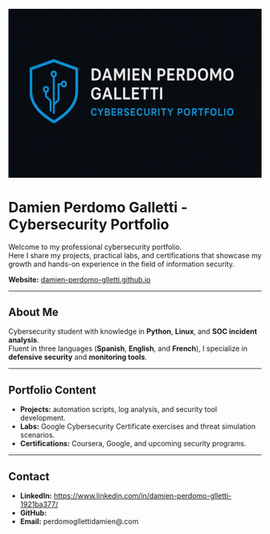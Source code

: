 ![Banner](https://github.com/D9mond/Damien-Perdomo-Glletti-.github.io/blob/bb9e2f98c44f7f3144f96e690d26e7ef741bf074/imagen%20P.png?raw=true)
# Damien Perdomo Galletti - Cybersecurity Portfolio

Welcome to my professional cybersecurity portfolio.  
Here I share my projects, practical labs, and certifications that showcase my growth and hands-on experience in the field of information security.

**Website:** [damien-perdomo-glletti.github.io](https://d9mond.github.io/Damien-Perdomo-Glletti-.github.io/)

---

## About Me
Cybersecurity student with knowledge in **Python**, **Linux**, and **SOC incident analysis**.  
Fluent in three languages (**Spanish**, **English**, and **French**), I specialize in **defensive security** and **monitoring tools**.

---

## Portfolio Content
- **Projects:** automation scripts, log analysis, and security tool development.  
- **Labs:** Google Cybersecurity Certificate exercises and threat simulation scenarios.  
- **Certifications:** Coursera, Google, and upcoming security programs.

---

## Contact
- **LinkedIn:** https://www.linkedin.com/in/damien-perdomo-glletti-1921ba377/  
- **GitHub:** 
- **Email:** perdomogllettidamien@.com

